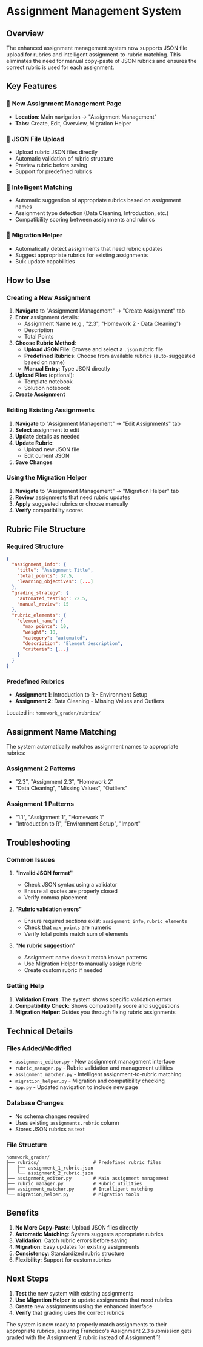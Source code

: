 # Assignment Management System

## Overview

The enhanced assignment management system now supports JSON file upload for rubrics and intelligent assignment-to-rubric matching. This eliminates the need for manual copy-paste of JSON rubrics and ensures the correct rubric is used for each assignment.

## Key Features

### 🚀 **New Assignment Management Page**
- **Location**: Main navigation → "Assignment Management"
- **Tabs**: Create, Edit, Overview, Migration Helper

### 📁 **JSON File Upload**
- Upload rubric JSON files directly
- Automatic validation of rubric structure
- Preview rubric before saving
- Support for predefined rubrics

### 🎯 **Intelligent Matching**
- Automatic suggestion of appropriate rubrics based on assignment names
- Assignment type detection (Data Cleaning, Introduction, etc.)
- Compatibility scoring between assignments and rubrics

### 🔄 **Migration Helper**
- Automatically detect assignments that need rubric updates
- Suggest appropriate rubrics for existing assignments
- Bulk update capabilities

## How to Use

### Creating a New Assignment

1. **Navigate** to "Assignment Management" → "Create Assignment" tab
2. **Enter** assignment details:
   - Assignment Name (e.g., "2.3", "Homework 2 - Data Cleaning")
   - Description
   - Total Points
3. **Choose Rubric Method**:
   - **Upload JSON File**: Browse and select a `.json` rubric file
   - **Predefined Rubrics**: Choose from available rubrics (auto-suggested based on name)
   - **Manual Entry**: Type JSON directly
4. **Upload Files** (optional):
   - Template notebook
   - Solution notebook
5. **Create Assignment**

### Editing Existing Assignments

1. **Navigate** to "Assignment Management" → "Edit Assignments" tab
2. **Select** assignment to edit
3. **Update** details as needed
4. **Update Rubric**:
   - Upload new JSON file
   - Edit current JSON
5. **Save Changes**

### Using the Migration Helper

1. **Navigate** to "Assignment Management" → "Migration Helper" tab
2. **Review** assignments that need rubric updates
3. **Apply** suggested rubrics or choose manually
4. **Verify** compatibility scores

## Rubric File Structure

### Required Structure
```json
{
  "assignment_info": {
    "title": "Assignment Title",
    "total_points": 37.5,
    "learning_objectives": [...]
  },
  "grading_strategy": {
    "automated_testing": 22.5,
    "manual_review": 15
  },
  "rubric_elements": {
    "element_name": {
      "max_points": 10,
      "weight": 10,
      "category": "automated",
      "description": "Element description",
      "criteria": {...}
    }
  }
}
```

### Predefined Rubrics
- **Assignment 1**: Introduction to R - Environment Setup
- **Assignment 2**: Data Cleaning - Missing Values and Outliers

Located in: `homework_grader/rubrics/`

## Assignment Name Matching

The system automatically matches assignment names to appropriate rubrics:

### Assignment 2 Patterns
- "2.3", "Assignment 2.3", "Homework 2"
- "Data Cleaning", "Missing Values", "Outliers"

### Assignment 1 Patterns  
- "1.1", "Assignment 1", "Homework 1"
- "Introduction to R", "Environment Setup", "Import"

## Troubleshooting

### Common Issues

1. **"Invalid JSON format"**
   - Check JSON syntax using a validator
   - Ensure all quotes are properly closed
   - Verify comma placement

2. **"Rubric validation errors"**
   - Ensure required sections exist: `assignment_info`, `rubric_elements`
   - Check that `max_points` are numeric
   - Verify total points match sum of elements

3. **"No rubric suggestion"**
   - Assignment name doesn't match known patterns
   - Use Migration Helper to manually assign rubric
   - Create custom rubric if needed

### Getting Help

1. **Validation Errors**: The system shows specific validation errors
2. **Compatibility Check**: Shows compatibility score and suggestions
3. **Migration Helper**: Guides you through fixing rubric assignments

## Technical Details

### Files Added/Modified
- `assignment_editor.py` - New assignment management interface
- `rubric_manager.py` - Rubric validation and management utilities
- `assignment_matcher.py` - Intelligent assignment-to-rubric matching
- `migration_helper.py` - Migration and compatibility checking
- `app.py` - Updated navigation to include new page

### Database Changes
- No schema changes required
- Uses existing `assignments.rubric` column
- Stores JSON rubrics as text

### File Structure
```
homework_grader/
├── rubrics/                    # Predefined rubric files
│   ├── assignment_1_rubric.json
│   └── assignment_2_rubric.json
├── assignment_editor.py        # Main assignment management
├── rubric_manager.py           # Rubric utilities
├── assignment_matcher.py       # Intelligent matching
└── migration_helper.py         # Migration tools
```

## Benefits

1. **No More Copy-Paste**: Upload JSON files directly
2. **Automatic Matching**: System suggests appropriate rubrics
3. **Validation**: Catch rubric errors before saving
4. **Migration**: Easy updates for existing assignments
5. **Consistency**: Standardized rubric structure
6. **Flexibility**: Support for custom rubrics

## Next Steps

1. **Test** the new system with existing assignments
2. **Use Migration Helper** to update assignments that need rubrics
3. **Create** new assignments using the enhanced interface
4. **Verify** that grading uses the correct rubrics

The system is now ready to properly match assignments to their appropriate rubrics, ensuring Francisco's Assignment 2.3 submission gets graded with the Assignment 2 rubric instead of Assignment 1!